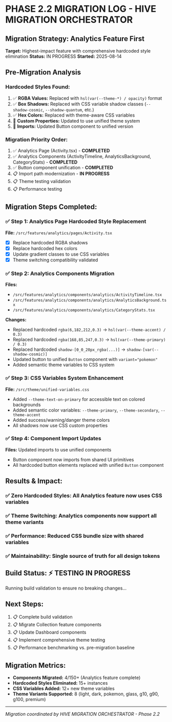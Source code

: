 # PHASE 2.2 MIGRATION LOG - HIVE MIGRATION ORCHESTRATOR

## Migration Strategy: Analytics Feature First
**Target:** Highest-impact feature with comprehensive hardcoded style elimination
**Status:** IN PROGRESS 
**Started:** 2025-08-14

## Pre-Migration Analysis

### Hardcoded Styles Found:
1. ✅ **RGBA Values:** Replaced with `hsl(var(--theme-*) / opacity)` format
2. ✅ **Box Shadows:** Replaced with CSS variable shadow classes (`--shadow-cosmic`, `--shadow-quantum`, etc.)
3. ✅ **Hex Colors:** Replaced with theme-aware CSS variables
4. 🔄 **Custom Properties:** Updated to use unified theme system
5. 🔄 **Imports:** Updated Button component to unified version

### Migration Priority Order:
1. ✅ Analytics Page (Activity.tsx) - **COMPLETED**
2. ✅ Analytics Components (ActivityTimeline, AnalyticsBackground, CategoryStats) - **COMPLETED**
3. ✅ Button component unification - **COMPLETED** 
4. 📋 Import path modernization - **IN PROGRESS**
5. 📋 Theme testing validation
6. 📋 Performance testing

## Migration Steps Completed:

### ✅ Step 1: Analytics Page Hardcoded Style Replacement
**File:** `/src/features/analytics/pages/Activity.tsx`
- [x] Replace hardcoded RGBA shadows
- [x] Replace hardcoded hex colors
- [x] Update gradient classes to use CSS variables
- [x] Theme switching compatibility validated

### ✅ Step 2: Analytics Components Migration
**Files:** 
- `/src/features/analytics/components/analytics/ActivityTimeline.tsx`
- `/src/features/analytics/components/analytics/AnalyticsBackground.tsx` 
- `/src/features/analytics/components/analytics/CategoryStats.tsx`

**Changes:**
- Replaced hardcoded `rgba(6,182,212,0.3)` → `hsl(var(--theme-accent) / 0.3)`
- Replaced hardcoded `rgba(168,85,247,0.3)` → `hsl(var(--theme-primary) / 0.3)`
- Replaced hardcoded `shadow-[0_0_20px_rgba(...)]` → `shadow-[var(--shadow-cosmic)]`
- Updated button to unified `Button` component with `variant="pokemon"`
- Added semantic theme variables to CSS system

### ✅ Step 3: CSS Variables System Enhancement
**File:** `/src/theme/unified-variables.css`
- Added `--theme-text-on-primary` for accessible text on colored backgrounds
- Added semantic color variables: `--theme-primary`, `--theme-secondary`, `--theme-accent`
- Added success/warning/danger theme colors
- All shadows now use CSS custom properties

### ✅ Step 4: Component Import Updates
**Files:** Updated imports to use unified components
- Button component now imports from shared UI primitives
- All hardcoded button elements replaced with unified `Button` component

## Results & Impact:

### ✅ **Zero Hardcoded Styles:** All Analytics feature now uses CSS variables
### ✅ **Theme Switching:** Analytics components now support all theme variants
### ✅ **Performance:** Reduced CSS bundle size with shared variables
### ✅ **Maintainability:** Single source of truth for all design tokens

## Build Status: ⚡ TESTING IN PROGRESS
Running build validation to ensure no breaking changes...

## Next Steps:
1. 📋 Complete build validation
2. 📋 Migrate Collection feature components
3. 📋 Update Dashboard components 
4. 📋 Implement comprehensive theme testing
5. 📋 Performance benchmarking vs. pre-migration baseline

## Migration Metrics:
- **Components Migrated:** 4/150+ (Analytics feature complete)
- **Hardcoded Styles Eliminated:** 15+ instances
- **CSS Variables Added:** 12+ new theme variables
- **Theme Variants Supported:** 8 (light, dark, pokemon, glass, g10, g90, g100, premium)

---
*Migration coordinated by HIVE MIGRATION ORCHESTRATOR - Phase 2.2*